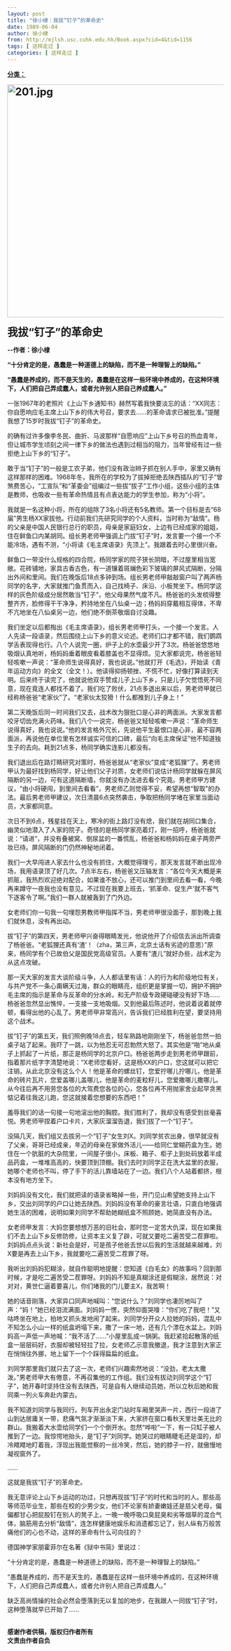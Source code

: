 ```yaml
---
layout: post
title: "徐小棣：我拔“钉子”的革命史"
date: 1989-06-04
author: 徐小棣
from: http://mjlsh.usc.cuhk.edu.hk/Book.aspx?cid=4&tid=1156
tags: [ 这样走过 ]
categories: [ 这样走过 ]
---
```


<div style="margin: 15px 10px 10px 0px;">
 <div>
  <span id="ctl00_ContentPlaceHolder1_chapter1_SubjectLabel" style="font-weight:bold;text-decoration:underline;">
   分类：
  </span>
 </div>
 <p>
  <strong>
   <font size="5">
    <img alt="201.jpg" border="0" height="531" src="http://mjlsh.usc.cuhk.edu.hk/medias/contents/1156/201.jpg" width="600"/>
   </font>
  </strong>
 </p>
 <p>
  <strong>
   <font size="5">
    我拔“钉子”的革命史
   </font>
  </strong>
 </p>
 <p>
  <strong>
   --作者：徐小棣
  </strong>
 </p>
 <p>
  <strong>
   “十分肯定的是，愚蠢是一种道德上的缺陷，而不是一种理智上的缺陷。”
  </strong>
 </p>
 <p>
  <strong>
   “愚蠢是养成的，而不是天生的，愚蠢是在这样一些环境中养成的，在这种环境下，人们把自己弄成蠢人，或者允许别人把自己养成蠢人。”
  </strong>
 </p>
 <p>
  一张1967年的老照片《上山下乡通知书》赫然写着我快要淡忘的话：“XX同志：你自愿响应毛主席上山下乡的伟大号召，要求去……的革命请求已被批准。”提醒我想了15岁时我拔“钉子”的革命史。
 </p>
 <p>
  的确有过许多像李冬民、曲折、马波那样“自愿响应”上山下乡号召的热血青年，但让城市学生顷刻之间一律下乡的做法也遇到过相当的阻力，当年曾经有过一些拒绝上山下乡的“钉子”。
 </p>
 <p>
  敢于当“钉子”的一般是工农子弟，他们没有政治辫子抓在别人手中，家里又确有这样那样的困难。1968年冬，我所在的学校为了拔掉拒绝去陕西插队的“钉子”曾煞费苦心，“工宣队”和“革委会”组编过一些拔“拔子”工作小组，这些小组的主体是教师，也吸收一些有革命热情且有点表达能力的学生参加，称为“小将”。
 </p>
 <p>
  我就是一名这种小将，所在的组除了3名小将还有5名教师。第一个目标是去“68届”男生杨XX家拔他。行动前我们先研究同学的个人资料，当时称为“敌情”。杨的父亲是中国人民银行总行的职员，母亲是家庭妇女，上边有已经成家的姐姐，住在鲜鱼口内某胡同。组长男老师甲强调上门拔“钉子”时，发言要一个接一个不能冷场，遇有不测，“小将读《毛主席语录》先顶上”。我跟着去时心里很兴奋。
 </p>
 <p>
  鲜鱼口一带没什么规格的四合院，杨同学家的院子狭长阴暗，不过屋里相当宽敞。花砖铺地，家具古香古色，有一道镶着斑斓色彩下玻璃的屏风式隔断，分隔出外间和里间。我们在晚饭后18点多钟到场。组长男老师甲敲敲窗户叫了两声杨同学的名字，大家就推门鱼贯而入，自己找椅子、床沿、小板凳坐下。杨同学这样的灰色阶级成分居然敢当“钉子”，他父母果然气度不凡。杨爸爸的头发梳得整整齐齐，脸修得干干净净，矜持地坐在八仙桌一边；杨妈妈穿戴相互得体，不卑不亢地坐在八仙桌另一边，他们绝不倒茶敬烟自讨没趣。
 </p>
 <p>
  我们坐定以后都掏出《毛主席语录》，组长男老师甲打头，一个接一个发言。人人先读一段语录，然后围绕上山下乡的意义论述。老师们口才都不错，我们鹦鹉学舌表现得也行。八个人说完一圈，炉子上的水壶最少开了3次。杨爸爸悠悠地吸烟认真地听，杨妈妈垂着眼皮看着膝盖也不显得烦。见大家都说完，杨爸爸轻轻咳嗽一声说：“革命师生说得真好，我也说说。”他就打开《毛选》，开始读《青年运动方向》的全文（全文！）。他读得抑扬顿挫、不慌不忙，好像打算读到天明。后来终于读完了，他就说他双手赞成儿子上山下乡，只是儿子欠觉悟死不同意，现在竟连人都找不着了。我们吃了败伏，21点多退出来以后，男老师甲就已经称杨爸爸“老家伙”了。“老家伙太狡猾！什么都推到儿子身上！”
 </p>
 <p>
  第二天晚饭后同一时间我们又去，战术改为狠批口是心非的两面派。大家发言都咬牙切齿充满火药味。我们八个一说完，杨爸爸又轻轻咳嗽一声说：“革命师生说得真好，我也说说。”他的发言格外冗长，先说他平生最恨口是心非，最不容两面派，再说他在单位里有怎样诚实可信的口碑，最后“向毛主席保证”他不知道独生子的去向。耗到21点多，杨同学确实连影儿都没有。
 </p>
 <p>
  我们退出后在路灯睛研究对策时，杨爸爸就从“老家伙”变成“老狐狸”了。男老师甲认为最好找到杨同学，好让他们父子对质，女老师们说估计杨同学就躲在屏风隔断的另一边，可有这道隔断墙，你就没有办法进去看个究竟。男老师甲方建议，“由小将硬闯，到里间去看看”，男老师乙则觉得不妥，希望再想“智取”的办法。最后男老师甲建议，次日清晨6点突然袭击，争取把杨同学堵在家里当面动员，大家都同意。
 </p>
 <p>
  次日不到6点，残星挂在天上，寒冷的街上路灯没有熄，我们就在胡同口集合，幽灵似地潜入了人家的院子。奇怪的是杨同学家亮着灯，刚一招呼，杨爸爸就说：“请进”，并没有叠被窝、倒尿盆的一番慌乱，杨爸爸和杨妈妈在桌子两旁严妆已待。屏风隔断的门仍然神秘地闭着。
 </p>
 <p>
  我们一大早闯进人家去什么也没有抓住，大概觉得理亏，那天发言就不断出现冷场，我用语录顶了好几次。7点半左右，杨爸爸又压轴发言：“各位今天大概是来抓赃，我热烈欢迎绝对配合，如果谁不放心，还可以推门到里间去看一看，今晚再来蹲守一夜我也没有意见。不过现在我要上班去，‘抓革命、促生产’就不客气下逐客令了啊。”我们一群人就被轰到了门外边。
 </p>
 <p>
  女老师们你一句我一句埋怨男教师甲指挥不当，男老师甲很没面子，那到晚上我们就休息，没有再出动。
 </p>
 <p>
  拔“钉子”的第四天，男老师甲兴奋得眼睛发光，他说他开了介绍信去派出所调查了杨爸爸。“老狐狸还真有‘渣’！（zha，第三声，北京土话有劣迹的意思）”原来，杨同学有个已故伯父是国民党高级官员。人要有“渣儿”就好办些，战术定为从这点攻破。
 </p>
 <p>
  那一天大家的发言大谈阶级斗争，人人都话里有话：人的行为和阶级地位有关，与共产党不一条心甭瞒天过海，群众的眼睛亮，组织更是掌握一切，拥护不拥护毛主席的指示是革命与反革命的分水岭，和无产阶级专政硬碰硬没有好下场……杨爸爸忽然显出憔悴，一支接一支地吸烟。又到他最后陈述时，他说着说着就停顿，看得出他的心乱了。男老师甲非常高兴，告诉我们已经胜利在望，要坚持用这个战术。
 </p>
 <p>
  拔“钉子”的第五天，我们照例晚18点去，轻车熟路地刚刚坐下，杨爸爸忽然一拍桌子站了起来。我吓了一跳，以为他忍无可忍勃然大怒了。其实他是“啪”地从桌子上抓起了一片纸，那正是杨同学的北京户口。杨爸爸两步走到男老师甲跟前，指着那片纸字字清楚地说：“X老师您看好，这是杨XX的户口，您这就可以把它注销，从此北京没有这么个人！他是革命的螺丝钉，您爱拧哪儿拧哪儿，他是革命的砖片瓦片，您爱盖哪儿盖哪儿，他是革命的麦粒籽儿，您爱撒哪儿撒哪儿。从今往后再不用劳您各位的大驾费您各位的心，您各位再不用抛家舍业起早贪黑惦记着往我这儿跑，您这就接着您想要的东西吧！”
 </p>
 <p>
  羞辱我们的话一句接一句地滚出他的胸腔。我们胜利了，我却没有感受到丝毫喜悦。男老师甲捏着户口卡片，大家灰溜溜告退，我们拔了一个“钉子”。
 </p>
 <p>
  没隔几天，我们组又去拔另一个“钉子”女生刘X。刘同学贫农出身，很早就没有了父亲，哥哥已经成亲，年迈的母亲在家做外活儿——给同仁堂糊药盒为生。她住在一个肮脏的大杂院里，一间屋子很小，床板、箱子、柜子上到处码放着半成品药盒，一堆堆高高的，快要顶到顶棚。我们去时刘同学正在洗大盆里的衣服，她哪个老师也不叫，停了手下的活儿靠墙站在了一边。我们八个人站着都挤，根本没有地方坐下。
 </p>
 <p>
  刘妈妈没有文化，我们就把读的语录省略掉一些，开门见山希望她支持上山下乡，交出刘同学的户口让她去陕西。刘妈妈没有革命的豪言壮语，只直白地强调她生活的困难，说明如果刘同学不帮助她糊纸盒不照顾她，她简直没有办法。
 </p>
 <p>
  女老师甲发言：大妈您要想想万恶的旧社会，那时您一定苦大仇深，现在如果我们不去上山下乡反修防修，让资本主义复了辟，可就又要吃二遍苦受二茬罪啦。刘妈妈点点头说：新社会是好，可是孩子他爸去世以后我的生活就越来越难，刘X要是再去上山下乡，我就要吃二遍苦受二茬罪了呀。
 </p>
 <p>
  我听出刘妈妈犯糊涂，就自作聪明地提醒：您知道《白毛女》的故事吗？回到那时候，才是吃二遍苦受二茬罪呀。刘妈妈不知是真糊涂还是假糊涂，居然说：对对对，黄世仁逼着要喜儿，你们堵我的门儿要主X，我苦啊！
 </p>
 <p>
  她的话音刚落，大家异口同声地喊叫：“您说什么？”刘同学也凄厉地叫了声：“妈！”她已经泪流满面。刘妈妈一愣，突然仰面哭嚎：“你们吃了我吧！”又咕咚坐在地上，拍地又抓头发地闹了起来。刘同学分开众人拉她的妈妈，混乱中不知怎么小山一样的纸盒坍塌下来，撒了一床一地，还有几个漂在水盆上。刘妈妈高一声低一声地喊：“我不活了……”小屋里乱成一锅粥。我赶紧拾起散落的纸盒一层层码好，衣服却被轻轻拉了拉，女老师乙示意我撤退，我才注意到大家正在悄悄往外挪，地上留下一个个踩得扁扁的纸盒。
 </p>
 <p>
  刘同学那里我们就只去了这一次，老师们兴趣索然地说：“没劲，老太太撒泼。”男老师甲大有倦意，不再召集他的工作组。我们没有拔动刘同学这个“钉子”，她开春时坚持住没有去陕西，可是自有人继续动员她，所以立秋后她和我同乘一列火车奔赴内蒙古。
 </p>
 <p>
  我不知道刘同学与我同行。列车开出永定门站时车厢里哭声一片，西行一段进了山到达居庸关一带，悲痛气氛才渐渐淡下来，大家挤在窗口看秋天里壮美无比的群山。我搬着大水壶给同学们一个个倒开水。忽然“哗啦”一下，有一只缸子被人推到了一边。我惊愕地抬头，是“钉子”刘同学。她哭过的眼睛睫毛还是湿的，却冷飕飕地盯着我，浮现出我能觉察的一丝冷笑，然后，她的脖子一拧，就傲慢地凝视窗外了。
 </p>
 <p>
  ……
 </p>
 <p>
  这就是我拔“钉子”的革命史。
 </p>
 <p>
  我无意评论上山下乡运动的功过，只想再现拔“钉子”的时代和当时的人。那些高等师范毕业生，那些在校的少男少女，他们不论家有娇妻嫩娃还是慈父老母，偏偏都甘心把屁股钉在别人的凳子上，一晚一晚呼吸口臭屁臭和劣等烟草的混合气体，脑筋用去分析“敌情”，连怎样健康地娱乐和消遗都忘记了，别人纵有万般苦痛他们的心也不动，这样的革命有什么可向往的？
 </p>
 <p>
  德国神学家朋霍菲尔在名著《狱中书简》里说过：
 </p>
 <p>
  “十分肯定的是，愚蠢是一种道德上的缺陷，而不是一种理智上的缺陷。”
 </p>
 <p>
  “愚蠢是养成的，而不是天生的，愚蠢是在这样一些环境中养成的，在这种环境下，人们把自己弄成蠢人，或者允许别人把自己弄成蠢人。”
 </p>
 <p>
  缺乏高尚情操的社会必然会堕落到无以复加的地步，在我跟人一同拔“钉子”时，这种堕落就早已开始了……
 </p>
 <p>
  <br/>
  <b>
   感谢作者供稿，版权归作者所有
   <br/>
   文责由作者自负
  </b>
 </p>
</div>

